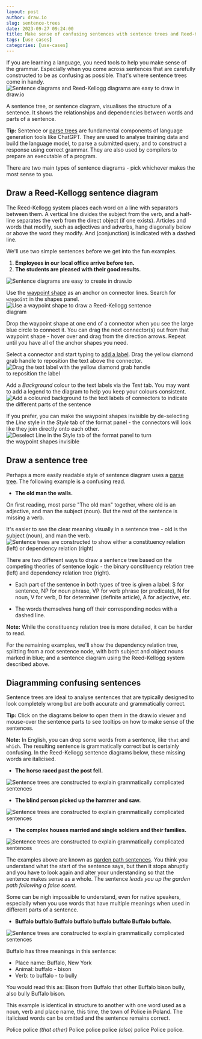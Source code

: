 ```yaml
---
layout: post
author: draw.io
slug: sentence-trees
date: 2023-09-27 09:24:00
title: Make sense of confusing sentences with sentence trees and Reed-Kellogg diagrams
tags: [use cases]
categories: [use-cases]
---
```


If you are learning a language, you need tools to help you make sense of the grammar. Especially when you come across sentences that are carefully constructed to be as confusing as possible. That's where sentence trees come in handy.
<br /><img src="/assets/img/blog/sentence-tree-horse-example.png" style="width=100%;max-width:500px;height:auto;" alt="Sentence diagrams and Reed-Kellogg diagrams are easy to draw in draw.io">

A sentence tree, or sentence diagram, visualises the structure of a sentence. It shows the relationships and dependencies between words and parts of a sentence. 

**Tip:** Sentence or [parse trees](https://en.wikipedia.org/wiki/Parse_tree) are fundamental components of language generation tools like ChatGPT. They are used to analyse training data and build the language model, to parse a submitted query, and to construct a response using correct grammar. They are also used by compilers to prepare an executable of a program.

There are two main types of sentence diagrams - pick whichever makes the most sense to you.

## Draw a Reed-Kellogg sentence diagram

The Reed-Kellogg system places each word on a line with separators between them. A vertical line divides the subject from the verb, and a half-line separates the verb from the direct object (if one exists). Articles and words that modify, such as adjectives and adverbs, hang diagonally below or above the word they modify. And (conjunction) is indicated with a dashed line.

We'll use two simple sentences before we get into the fun examples. 

1. **Employees in our local office arrive before ten.**
2. **The students are pleased with their good results.**

<img src="/assets/img/blog/sentence-tree-reed-kellogg.png" style="width=100%;max-width:500px;height:auto;" alt="Sentence diagrams are easy to create in draw.io">

Use the [waypoint shape](/blog/waypoint-shape.html) as an anchor on connector lines. Search for ``waypoint`` in the shapes panel.
<br /><img src="/assets/img/blog/sentence-tree-draw.gif" style="width=100%;max-width:400px;height:auto;" alt="Use a waypoint shape to draw a Reed-Kellogg sentence diagram">

Drop the waypoint shape at one end of a connector when you see the large blue circle to connect it. You can drag the next connector(s) out from that waypoint shape - hover over and drag from the direction arrows. Repeat until you have all of the anchor shapes you need.

Select a connector and start typing to [add a label](/doc/faq/labels-add.html). Drag the yellow diamond grab handle to reposition the text above the connector. 
<br /><img src="/assets/img/blog/sentence-tree-label-reposition.png" style="width=100%;max-width:400px;height:auto;" alt="Drag the text label with the yellow diamond grab handle to reposition the label">

Add a _Background_ colour to the text labels via the _Text_ tab. You may want to add a legend to the diagram to help you keep your colours consistent.
<br /><img src="/assets/img/blog/sentence-tree-text-background.png" style="width=100%;max-width:500px;height:auto;" alt="Add a coloured background to the text labels of connectors to indicate the different parts of the sentence">

If you prefer, you can make the waypoint shapes invisible by de-selecting the _Line_ style in the _Style_ tab of the format panel - the connectors will look like they join directly onto each other. 
<br /><img src="/assets/img/blog/sentence-tree-waypoint-invisible.png" style="width=100%;max-width:400px;height:auto;" alt="Deselect Line in the Style tab of the format panel to turn the waypoint shapes invisible">

## Draw a sentence tree

Perhaps a more easily readable style of sentence diagram uses a [parse tree](https://en.wikipedia.org/wiki/Parse_tree). The following example is a confusing read. 

* **The old man the walls.**

On first reading, most parse "The old man" together, where old is an adjective, and man the subject (noun). But the rest of the sentence is missing a verb. 

It's easier to see the clear meaning visually in a sentence tree - old is the subject (noun), and man the verb.
<br /><img src="/assets/img/blog/sentence-tree-types.png" style="width=100%;max-width:600px;height:auto;" alt="Sentence trees are constructed to show either a constituency relation (left) or dependency relation (right)">

There are two different ways to draw a sentence tree based on the competing theories of sentence logic - the binary constituency relation tree (left) and dependency relation tree (right). 

* Each part of the sentence in both types of tree is given a label: S for sentence, NP for noun phrase, VP for verb phrase (or predicate), N for noun, V for verb, D for determiner (definite article), A for adjective, etc. 

* The words themselves hang off their corresponding nodes with a dashed line.

**Note:** While the constituency relation tree is more detailed, it can be harder to read. 

For the remaining examples, we'll show the dependency relation tree, splitting from a root sentence node, with both subject and object nouns marked in blue; and a sentence diagram using the Reed-Kellogg system described above.

## Diagramming confusing sentences

Sentence trees are ideal to analyse sentences that are typically designed to look completely wrong but are both accurate and grammatically correct. 

**Tip:** Click on the diagrams below to open them in the draw.io viewer and mouse-over the sentence parts to see tooltips on how to make sense of the sentences. 

**Note:** In English, you can drop some words from a sentence, like ``that`` and ``which``. The resulting sentence is grammatically correct but is certainly confusing. In the Reed-Kellogg sentence diagrams below, these missing words are italicised.

* **The horse raced past the post fell.**

<img src="/assets/img/blog/sentence-tree-horse-example.png" style="width=100%;max-width:500px;height:auto;" alt="Sentence trees are constructed to explain grammatically complicated sentences">

* **The blind person picked up the hammer and saw.**

<img src="/assets/img/blog/sentence-tree-blind-example.png" style="width=100%;max-width:500px;height:auto;" alt="Sentence trees are constructed to explain grammatically complicated sentences">

* **The complex houses married and single soldiers and their families.**

<img src="/assets/img/blog/sentence-tree-soldiers-example.png" style="width=100%;max-width:500px;height:auto;" alt="Sentence trees are constructed to explain grammatically complicated sentences">

The examples above are known as [garden path sentences](https://en.wikipedia.org/wiki/Garden-path_sentence). You think you understand what the start of the sentence says, but then it stops abruptly and you have to look again and alter your understanding so that the sentence makes sense as a whole. The sentence _leads you up the garden path following a false scent_.

Some can be nigh impossible to understand, even for native speakers, especially when you use words that have multiple meanings when used in different parts of a sentence.

* **Buffalo buffalo Buffalo buffalo buffalo buffalo Buffalo buffalo.**

<img src="/assets/img/blog/sentence-tree-buffalo-example.png" style="width=100%;max-width:600px;height:auto;" alt="Sentence trees are constructed to explain grammatically complicated sentences">

Buffalo has three meanings in this sentence: 
* Place name: Buffalo, New York
* Animal: buffalo - bison
* Verb: to buffalo - to bully

You would read this as: Bison from Buffalo that other Buffalo bison bully, also bully Buffalo bison.

This example is identical in structure to another with one word used as a noun, verb and place name, this time, the town of Police in Poland. The italicised words can be omitted and the sentence remains correct.

Police police _(that other)_ Police police police _(also)_ police Police police.

